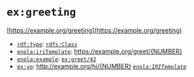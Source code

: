 # `ex:greeting`

[https://example.org/greeting](https://example.org/greeting)

* [`rdf:type`](../www.w3.org/1999/02/22-rdf-syntax-ns/type.md): [`rdfs:Class`](../www.w3.org/2000/01/rdf-schema/Class.md)
* [`enola:iriTemplate`](../enola.dev/iriTemplate.md): https://example.org/greet/{NUMBER}
* [`enola:example`](../enola.dev/example.md): [`ex:greet/42`](greet/_NUMBER.md?var.NUMBER=42)
* [`ex:yo`](yo.md): http://example.org/hi/{NUMBER} _[`enola:IRITemplate`](../enola.dev/IRITemplate.md)_
